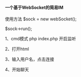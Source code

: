 <h4>一个基于WebSocket的简易IM</h4>

使用方法
$sock = new webSocket();

$sock->run();

1、cmd模式 php index.php 开启监听

2、打开html

3、输入用户名，点击连接

4、开始聊天
